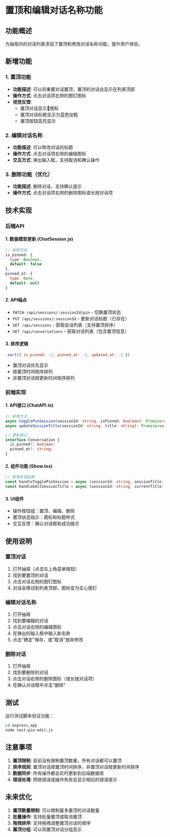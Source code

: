 # 置顶和编辑对话名称功能

## 功能概述

为抽屉内的对话列表添加了置顶和修改对话名称功能，提升用户体验。

## 新增功能

### 1. 置顶功能
- **功能描述**: 可以将重要对话置顶，置顶的对话会显示在列表顶部
- **操作方式**: 点击对话项右侧的图钉图标
- **视觉反馈**: 
  - 置顶对话显示📌图标
  - 置顶对话标题显示为蓝色加粗
  - 置顶按钮高亮显示

### 2. 编辑对话名称
- **功能描述**: 可以修改对话的标题
- **操作方式**: 点击对话项右侧的编辑图标
- **交互方式**: 弹出输入框，支持取消和确认操作

### 3. 删除功能（优化）
- **功能描述**: 删除对话，支持确认提示
- **操作方式**: 点击对话项右侧的删除图标或长按对话项

## 技术实现

### 后端API

#### 1. 数据模型更新 (ChatSession.js)
```javascript
// 新增字段
is_pinned: {
  type: Boolean,
  default: false
},
pinned_at: {
  type: Date,
  default: null
}
```

#### 2. API端点
- `PATCH /api/sessions/:sessionId/pin` - 切换置顶状态
- `PUT /api/sessions/:sessionId` - 更新对话标题（已存在）
- `GET /api/sessions` - 获取会话列表（支持置顶排序）
- `GET /api/conversations` - 获取对话列表（包含置顶信息）

#### 3. 排序逻辑
```javascript
.sort({ is_pinned: -1, pinned_at: -1, updated_at: -1 })
```
- 置顶对话优先显示
- 按置顶时间倒序排列
- 非置顶对话按更新时间倒序排列

### 前端实现

#### 1. API接口 (ChatAPI.ts)
```typescript
// 新增方法
async togglePinSession(sessionId: string, isPinned: boolean): Promise<void>
async updateSessionTitle(sessionId: string, title: string): Promise<void>

// 更新接口
interface Conversation {
  is_pinned?: boolean;
  pinned_at?: string;
}
```

#### 2. 组件功能 (Show.tsx)
```typescript
// 新增处理函数
const handleTogglePinSession = async (sessionId: string, sessionTitle: string, isPinned: boolean)
const handleEditSessionTitle = async (sessionId: string, currentTitle: string)
```

#### 3. UI组件
- 操作按钮组：置顶、编辑、删除
- 置顶状态指示：图标和标题样式
- 交互反馈：确认对话框和成功提示

## 使用说明

### 置顶对话
1. 打开抽屉（点击左上角菜单按钮）
2. 找到要置顶的对话
3. 点击对话右侧的图钉图标
4. 对话会移动到列表顶部，图标变为实心图钉

### 编辑对话名称
1. 打开抽屉
2. 找到要编辑的对话
3. 点击对话右侧的编辑图标
4. 在弹出的输入框中输入新名称
5. 点击"确定"保存，或"取消"放弃修改

### 删除对话
1. 打开抽屉
2. 找到要删除的对话
3. 点击对话右侧的删除图标（或长按对话项）
4. 在确认对话框中点击"删除"

## 测试

运行测试脚本验证功能：
```bash
cd express_app
node test-pin-edit.js
```

## 注意事项

1. **置顶限制**: 目前没有限制置顶数量，所有对话都可以置顶
2. **排序规则**: 置顶对话按置顶时间排序，非置顶对话按更新时间排序
3. **数据同步**: 所有操作都会实时更新到后端数据库
4. **错误处理**: 网络错误或操作失败会显示相应的错误提示

## 未来优化

1. **置顶数量限制**: 可以限制最多置顶的对话数量
2. **批量操作**: 支持批量置顶或取消置顶
3. **拖拽排序**: 支持拖拽调整置顶对话的顺序
4. **置顶分组**: 可以将置顶对话分组显示 